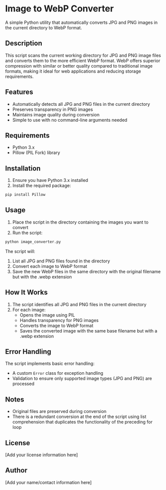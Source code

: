 # Image to WebP Converter

A simple Python utility that automatically converts JPG and PNG images in the current directory to WebP format.

## Description

This script scans the current working directory for JPG and PNG image files and converts them to the more efficient WebP format. WebP offers superior compression with similar or better quality compared to traditional image formats, making it ideal for web applications and reducing storage requirements.

## Features

- Automatically detects all JPG and PNG files in the current directory
- Preserves transparency in PNG images
- Maintains image quality during conversion
- Simple to use with no command-line arguments needed

## Requirements

- Python 3.x
- Pillow (PIL Fork) library

## Installation

1. Ensure you have Python 3.x installed
2. Install the required package:

```bash
pip install Pillow
```

## Usage

1. Place the script in the directory containing the images you want to convert
2. Run the script:

```bash
python image_converter.py
```

The script will:
1. List all JPG and PNG files found in the directory
2. Convert each image to WebP format
3. Save the new WebP files in the same directory with the original filename but with the .webp extension

## How It Works

1. The script identifies all JPG and PNG files in the current directory
2. For each image:
   - Opens the image using PIL
   - Handles transparency for PNG images
   - Converts the image to WebP format
   - Saves the converted image with the same base filename but with a .webp extension

## Error Handling

The script implements basic error handling:
- A custom `Error` class for exception handling
- Validation to ensure only supported image types (JPG and PNG) are processed

## Notes

- Original files are preserved during conversion
- There is a redundant conversion at the end of the script using list comprehension that duplicates the functionality of the preceding for loop

## License

[Add your license information here]

## Author

[Add your name/contact information here]
